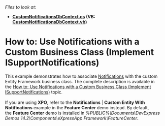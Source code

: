 <!-- default file list -->
*Files to look at*:

* **[CustomNotificationsDbContext.cs](./CS/CustomNotifications.Module/BusinessObjects/CustomNotificationsDbContext.cs) (VB: [CustomNotificationsDbContext.vb](./VB/CustomNotifications.Module/BusinessObjects/CustomNotificationsDbContext.vb))**
<!-- default file list end -->
# How to: Use Notifications with a Custom Business Class (Implement ISupportNotifications)


This example demonstrates how to associate <a href="https://documentation.devexpress.com/#Xaf/CustomDocument3688">Notifications</a> with the custom Entity Framework business class. The complete description is available in the <a href="https://documentation.devexpress.com/#Xaf/CustomDocument3689">How to: Use Notifications with a Custom Business Class (Implement ISupportNotifications)</a> topic.<br /><br />If you are using <strong>XPO</strong>, refer to the <strong>Notifications</strong> | <strong>Custom Entity With Notifications</strong> example in the <strong>Feature Center</strong> demo instead. By default, the <strong>Feature Center</strong> demo is installed in <em>%PUBLIC%\Documents\DevExpress Demos 14.2\Components\eXpressApp Framework\FeatureCenter</em>. 

<br/>


